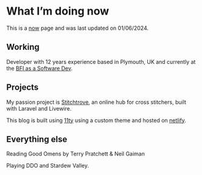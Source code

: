 # What I’m doing now

This is a <a href="https://nownownow.com/about">now</a> page and was last updated on 01/06/2024.

## Working

Developer with 12 years experience based in Plymouth, UK and currently at the <a href="https://bfi.org.uk" target="_blank">BFI as a Software Dev</a>.

## Projects

My passion project is <a href="https://stitchtrove.com" target="_blank">Stitchtrove</a>, an online hub for cross
stitchers, built with Laravel and Livewire.

This blog is built using <a href="https://www.11ty.dev/" target="_blank">11ty</a> using a custom theme and hosted on <a
    href="https://netlify.com" target="_blank">netlify</a></a>.

## Everything else

Reading Good Omens by Terry Pratchett & Neil Gaiman

Playing DDO and Stardew Valley.
